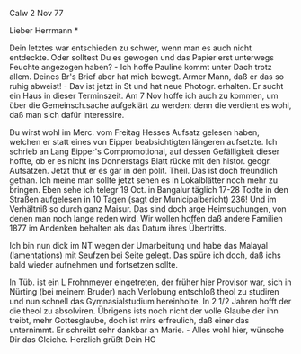  Calw 2 Nov 77

Lieber Herrmann <Mogl>*

Dein letztes war entschieden zu schwer, wenn man es auch nicht entdeckte. Oder solltest Du es gewogen und das Papier erst unterwegs Feuchte angezogen haben? - Ich hoffe Pauline kommt unter Dach trotz allem. Deines Br's Brief aber hat mich bewegt. Armer Mann, daß er das so ruhig abweist! - Dav ist jetzt in St und hat neue Photogr. erhalten. Er sucht ein Haus in dieser Terminszeit. Am 7 Nov hoffe ich auch zu kommen, um über die Gemeinsch.sache aufgeklärt zu werden: denn die verdient es wohl, daß man sich dafür interessire.

Du wirst wohl im Merc. vom Freitag Hesses Aufsatz gelesen haben, welchen er statt eines von Eipper beabsichtigten längeren aufsetzte. Ich schrieb an Lang Eipper's Compromotional, auf dessen Gefälligkeit dieser hoffte, ob er es nicht ins Donnerstags Blatt rücke mit den histor. geogr. Aufsätzen. Jetzt thut er es gar in den polit. Theil. Das ist doch freundlich gethan. Ich meine man sollte jetzt sehen es in Lokalblätter noch mehr zu bringen. Eben sehe ich telegr 19 Oct. in Bangalur täglich 17-28 Todte in den Straßen aufgelesen in 10 Tagen (sagt der Municipalbericht) 236! Und im Verhältniß so durch ganz Maisur. Das sind doch arge Heimsuchungen, von denen man noch lange reden wird. Wir wollen hoffen daß andere Familien 1877 im Andenken behalten als das Datum ihres Übertritts.

Ich bin nun dick im NT wegen der Umarbeitung und habe das Malayal (lamentations) mit Seufzen bei Seite gelegt. Das spüre ich doch, daß ichs bald wieder aufnehmen und fortsetzen sollte.

In Tüb. ist ein L Frohnmeyer eingetreten, der früher hier Provisor war, sich in Nürting (bei meinem Bruder) nach Verlobung entschloß theol zu studiren und nun schnell das Gymnasialstudium hereinholte. In 2 1/2 Jahren hofft der die theol zu absolviren. Übrigens ists noch nicht der volle Glaube der ihn treibt, mehr Gottesglaube, doch ist mirs erfreulich, daß einer das unternimmt. Er schreibt sehr dankbar an Marie. - Alles wohl hier, wünsche Dir das Gleiche.
 Herzlich grüßt Dein HG
